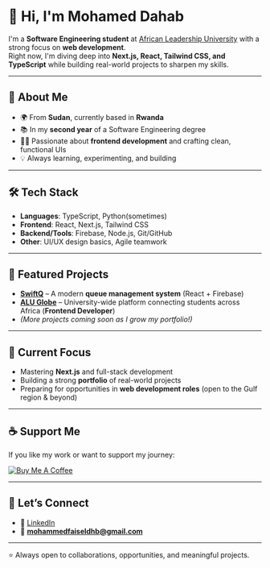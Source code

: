 # 👋 Hi, I'm Mohamed Dahab

I'm a **Software Engineering student** at [African Leadership University](https://www.alueducation.com/) with a strong focus on **web development**.  
Right now, I'm diving deep into **Next.js, React, Tailwind CSS, and TypeScript** while building real-world projects to sharpen my skills.

---

## 🚀 About Me
- 🌍 From **Sudan**, currently based in **Rwanda**  
- 📚 In my **second year** of a Software Engineering degree  
- 🧑‍💻 Passionate about **frontend development** and crafting clean, functional UIs    
- 💡 Always learning, experimenting, and building

---

## 🛠️ Tech Stack
- **Languages**: TypeScript, Python(sometimes)
- **Frontend**: React, Next.js, Tailwind CSS  
- **Backend/Tools**: Firebase, Node.js, Git/GitHub  
- **Other**: UI/UX design basics, Agile teamwork

---

## 📌 Featured Projects
- **[SwiftQ](https://swiftq-v2.netlify.app/)** – A modern **queue management system** (React + Firebase)
- **[ALU Globe](https://www.globe-app.com)** – University-wide platform connecting students across Africa (**Frontend Developer**)  
- *(More projects coming soon as I grow my portfolio!)*

---

## 🌱 Current Focus
- Mastering **Next.js** and full-stack development  
- Building a strong **portfolio** of real-world projects  
- Preparing for opportunities in **web development roles** (open to the Gulf region & beyond)

---

## ☕ Support Me
If you like my work or want to support my journey:  

[![Buy Me A Coffee](https://img.shields.io/badge/Buy%20Me%20a%20Coffee-FFDD00?style=for-the-badge&logo=buy-me-a-coffee&logoColor=black)](https://buymeacoffee.com/mohamdah)

---

## 🤝 Let’s Connect
- 💼 [LinkedIn](https://linkedin.com/in/mohamdah)  
- 📧 **mohammedfaiseldhb@gmail.com**

---

⭐ Always open to collaborations, opportunities, and meaningful projects.
